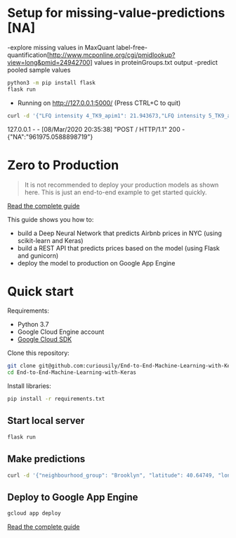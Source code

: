 # Setup for missing-value-predictions [NA]

-explore missing values in MaxQuant label-free-quantification[http://www.mcponline.org/cgi/pmidlookup?view=long&pmid=24942700] values in proteinGroups.txt output
-predict pooled sample values

```bash
python3 -m pip install flask
flask run
```
 * Running on http://127.0.0.1:5000/ (Press CTRL+C to quit)

```bash
curl -d '{"LFQ intensity 4_TK9_apim1": 21.943673,"LFQ intensity 5_TK9_apim_2": 0.000000,"LFQ intensity 6_TK9_apim_3": 22.097802}' -H "Content-Type: application/json" -X POST http://localhost:5000
```
127.0.0.1 - - [08/Mar/2020 20:35:38] "POST / HTTP/1.1" 200 -
{"NA":"961975.0588898719"}



# Zero to Production

> It is not recommended to deploy your production models as shown here. This is just an end-to-end example to get started quickly.

[Read the complete guide](https://www.curiousily.com/posts/deploy-keras-deep-learning-project-to-production-with-flask/)

This guide shows you how to:

- build a Deep Neural Network that predicts Airbnb prices in NYC (using scikit-learn and Keras)
- build a REST API that predicts prices based on the model (using Flask and gunicorn)
- deploy the model to production on Google App Engine

# Quick start

Requirements:

- Python 3.7
- Google Cloud Engine account
- [Google Cloud SDK](https://cloud.google.com/sdk/install)

Clone this repository:

```bash
git clone git@github.com:curiousily/End-to-End-Machine-Learning-with-Keras.git
cd End-to-End-Machine-Learning-with-Keras
```

Install libraries:

```bash
pip install -r requirements.txt
```

## Start local server

```bash
flask run
```

## Make predictions

```bash
curl -d '{"neighbourhood_group": "Brooklyn", "latitude": 40.64749, "longitude": -73.97237, "room_type": "Private room", "minimum_nights": 1, "number_of_reviews": 9, "calculated_host_listings_count": 6, "availability_365": 365}' -H "Content-Type: application/json" -X POST http://localhost:5000
```

## Deploy to Google App Engine

```bash
gcloud app deploy
```

[Read the complete guide](https://www.curiousily.com/posts/deploy-keras-deep-learning-project-to-production-with-flask/)
